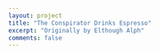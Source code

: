 ```yaml
---
layout: project
title: "The Conspirator Drinks Espresso"
excerpt: "Originally by Elthough Alph"
comments: false
---
```

